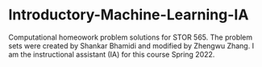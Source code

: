 # Introductory-Machine-Learning-IA

Computational homeowork problem solutions for STOR 565. The problem sets were created by Shankar Bhamidi and modified by Zhengwu Zhang. I am the instructional assistant (IA) for this course Spring 2022.
